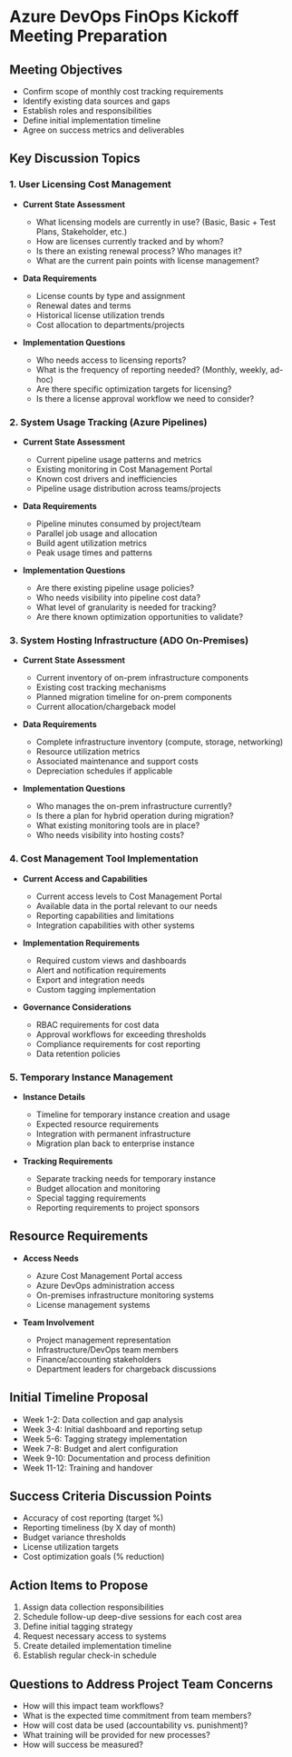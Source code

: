 # Azure DevOps FinOps Kickoff Meeting Preparation

## Meeting Objectives
- Confirm scope of monthly cost tracking requirements
- Identify existing data sources and gaps
- Establish roles and responsibilities
- Define initial implementation timeline
- Agree on success metrics and deliverables

## Key Discussion Topics

### 1. User Licensing Cost Management
- **Current State Assessment**
  - What licensing models are currently in use? (Basic, Basic + Test Plans, Stakeholder, etc.)
  - How are licenses currently tracked and by whom?
  - Is there an existing renewal process? Who manages it?
  - What are the current pain points with license management?

- **Data Requirements**
  - License counts by type and assignment
  - Renewal dates and terms
  - Historical license utilization trends
  - Cost allocation to departments/projects

- **Implementation Questions**
  - Who needs access to licensing reports?
  - What is the frequency of reporting needed? (Monthly, weekly, ad-hoc)
  - Are there specific optimization targets for licensing?
  - Is there a license approval workflow we need to consider?

### 2. System Usage Tracking (Azure Pipelines)
- **Current State Assessment**
  - Current pipeline usage patterns and metrics
  - Existing monitoring in Cost Management Portal
  - Known cost drivers and inefficiencies
  - Pipeline usage distribution across teams/projects

- **Data Requirements**
  - Pipeline minutes consumed by project/team
  - Parallel job usage and allocation
  - Build agent utilization metrics
  - Peak usage times and patterns

- **Implementation Questions**
  - Are there existing pipeline usage policies?
  - Who needs visibility into pipeline cost data?
  - What level of granularity is needed for tracking?
  - Are there known optimization opportunities to validate?

### 3. System Hosting Infrastructure (ADO On-Premises)
- **Current State Assessment**
  - Current inventory of on-prem infrastructure components
  - Existing cost tracking mechanisms
  - Planned migration timeline for on-prem components
  - Current allocation/chargeback model

- **Data Requirements**
  - Complete infrastructure inventory (compute, storage, networking)
  - Resource utilization metrics
  - Associated maintenance and support costs
  - Depreciation schedules if applicable

- **Implementation Questions**
  - Who manages the on-prem infrastructure currently?
  - Is there a plan for hybrid operation during migration?
  - What existing monitoring tools are in place?
  - Who needs visibility into hosting costs?

### 4. Cost Management Tool Implementation
- **Current Access and Capabilities**
  - Current access levels to Cost Management Portal
  - Available data in the portal relevant to our needs
  - Reporting capabilities and limitations
  - Integration capabilities with other systems

- **Implementation Requirements**
  - Required custom views and dashboards
  - Alert and notification requirements
  - Export and integration needs
  - Custom tagging implementation

- **Governance Considerations**
  - RBAC requirements for cost data
  - Approval workflows for exceeding thresholds
  - Compliance requirements for cost reporting
  - Data retention policies

### 5. Temporary Instance Management
- **Instance Details**
  - Timeline for temporary instance creation and usage
  - Expected resource requirements
  - Integration with permanent infrastructure
  - Migration plan back to enterprise instance

- **Tracking Requirements**
  - Separate tracking needs for temporary instance
  - Budget allocation and monitoring
  - Special tagging requirements
  - Reporting requirements to project sponsors

## Resource Requirements
- **Access Needs**
  - Azure Cost Management Portal access
  - Azure DevOps administration access
  - On-premises infrastructure monitoring systems
  - License management systems

- **Team Involvement**
  - Project management representation
  - Infrastructure/DevOps team members
  - Finance/accounting stakeholders
  - Department leaders for chargeback discussions

## Initial Timeline Proposal
- Week 1-2: Data collection and gap analysis
- Week 3-4: Initial dashboard and reporting setup
- Week 5-6: Tagging strategy implementation
- Week 7-8: Budget and alert configuration
- Week 9-10: Documentation and process definition
- Week 11-12: Training and handover

## Success Criteria Discussion Points
- Accuracy of cost reporting (target %)
- Reporting timeliness (by X day of month)
- Budget variance thresholds
- License utilization targets
- Cost optimization goals (% reduction)

## Action Items to Propose
1. Assign data collection responsibilities
2. Schedule follow-up deep-dive sessions for each cost area
3. Define initial tagging strategy
4. Request necessary access to systems
5. Create detailed implementation timeline
6. Establish regular check-in schedule

## Questions to Address Project Team Concerns
- How will this impact team workflows?
- What is the expected time commitment from team members?
- How will cost data be used (accountability vs. punishment)?
- What training will be provided for new processes?
- How will success be measured?
